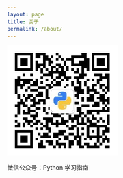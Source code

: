 ```yaml
---
layout: page
title: 关于
permalink: /about/
---
```




![HCPython](img\HCPython.jpg)

微信公众号：Python 学习指南